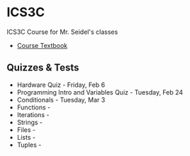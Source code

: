 ICS3C
=====

ICS3C Course for Mr. Seidel's classes

* [Course Textbook](http://www.pythonlearn.com/book.php)

Quizzes & Tests
-------
* Hardware Quiz - Friday, Feb 6
* Programming Intro and Variables Quiz - Tuesday, Feb 24
* Conditionals - Tuesday, Mar 3 
* Functions - 
* Iterations - 
* Strings - 
* Files -
* Lists - 
* Tuples -
